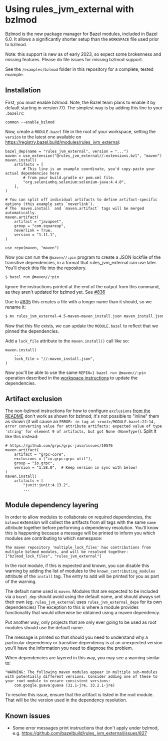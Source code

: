 # Using rules_jvm_external with bzlmod

Bzlmod is the new package manager for Bazel modules, included in Bazel 6.0.
It allows a significantly shorter setup than the `WORKSPACE` file used prior to bzlmod.

Note: this support is new as of early 2023, so expect some brokenness and missing features.
Please do file issues for missing bzlmod support.

See the `/examples/bzlmod` folder in this repository for a complete, tested example.

## Installation

First, you must enable bzlmod.
Note, the Bazel team plans to enable it by default starting in version 7.0.
The simplest way is by adding this line to your `.bazelrc`:

```
common --enable_bzlmod
```

Now, create a `MODULE.bazel` file in the root of your workspace,
setting the `version` to the latest one available
on https://registry.bazel.build/modules/rules_jvm_external:

```starlark
bazel_dep(name = "rules_jvm_external", version = "...")
maven = use_extension("@rules_jvm_external//:extensions.bzl", "maven")
maven.install(
    artifacts = [
        # This line is an example coordinate, you'd copy-paste your actual dependencies here
        # from your build.gradle or pom.xml file.
        "org.seleniumhq.selenium:selenium-java:4.4.0",
    ],
)

# You can split off individual artifacts to define artifact-specific options (this example sets `neverlink`).
# The `maven.install` and `maven.artifact` tags will be merged automatically.
maven.artifact(
    artifact = "javapoet",
    group = "com.squareup",
    neverlink = True,
    version = "1.11.1",
)

use_repo(maven, "maven")
```

Now you can run the `@maven//:pin` program to create a JSON lockfile of the transitive dependencies,
in a format that rules_jvm_external can use later. You'll check this file into the repository.

```sh
$ bazel run @maven//:pin
```

Ignore the instructions printed at the end of the output from this command, as they aren't updated
for bzlmod yet. See [#836](https://github.com/bazelbuild/rules_jvm_external/issues/836)

Due to [#835](https://github.com/bazelbuild/rules_jvm_external/issues/835) this creates a file with
a longer name than it should, so we rename it:

```sh
$ mv rules_jvm_external~4.5~maven~maven_install.json maven_install.json
```

Now that this file exists, we can update the `MODULE.bazel` to reflect that we pinned the
dependencies.

Add a `lock_file` attribute to the `maven.install()` call like so:

```starlark
maven.install(
    ...
    lock_file = "//:maven_install.json",
)
```

Now you'll be able to use the same `REPIN=1 bazel run @maven//:pin` operation described in the
[workspace instructions](/README.md#updating-maven_installjson) to update the dependencies.

## Artifact exclusion

The non-bzlmod instructions for how to configure
`exclusions` [from the README](../README.md#artifact-exclusion)
don't work as shown for bzlmod; it's not possible to "inline" them as shown (it will cause an `ERROR: in tag at
<root>/MODULE.bazel:22:14, error converting value for attribute artifacts: expected value of type 'string' for
element 9 of artifacts, but got None (NoneType)`). Split it like this instead:

```starlark
# https://github.com/grpc/grpc-java/issues/10576
maven.artifact(
    artifact = "grpc-core",
    exclusions = ["io.grpc:grpc-util"],
    group = "io.grpc",
    version = "1.58.0",  # Keep version in sync with below!
)
maven.install(
    artifacts = [
        "junit:junit:4.13.2",
        ...
```

## Module dependency layering

In order to allow modules to collaborate on required dependencies, the `bzlmod` extension will
collect the artifacts from all tags with the same `name` attribute together before performing a
dependency resolution. You'll know this is happening because a message will be printed to inform
you which modules are contributing to which namespace:

`The maven repository 'multiple_lock_files' has contributions from multiple bzlmod modules, and will be resolved together: ["bzlmod_lock_files", "rules_jvm_external"]`

In the root module, if this is expected and known, you can disable this warning by adding
the list of modules to the `known_contributing_modules` attribute of the `install` tag. The entry
to add will be printed for you as part of the warning.

The default name used is `maven`. Modules that are expected to be included via a `bazel_dep` should
avoid using the default name, and should always set their own (eg. `rules_jvm_external` uses
`rules_jvm_external_deps` for its own dependencies) The exception to this is where a module provides
functionality that would otherwise be obtained using a maven dependency.

Put another way, only projects that are only ever going to be used as root modules should use the
default name.

The message is printed so that should you need to understand why a particular dependency or
transitive dependency is at an unexpected version you'll have the information you need to diagnose
the problem.

When dependencies are layered in this way, you may see a warning similar to:

```
"WARNING: The following maven modules appear in multiple sub-modules with potentially different versions. Consider adding one of these to your root module to ensure consistent versions:
    com.google.guava:guava (31.1-jre, 33.2.1-jre)
```

To resolve this issue, ensure that the artifact is listed in the root module. That will be the
version used in the dependency resolution.

## Known issues

- Some error messages print instructions that don't apply under bzlmod,
  e.g. https://github.com/bazelbuild/rules_jvm_external/issues/827
